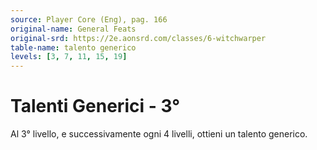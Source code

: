 ```yaml
---
source: Player Core (Eng), pag. 166
original-name: General Feats
original-srd: https://2e.aonsrd.com/classes/6-witchwarper
table-name: talento generico
levels: [3, 7, 11, 15, 19]
---
```


# Talenti Generici - 3°

Al 3° livello, e successivamente ogni 4 livelli, ottieni un talento generico.
